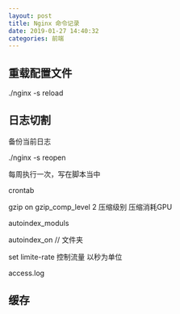```yaml
---
layout: post
title: Nginx 命令记录
date: 2019-01-27 14:40:32
categories: 前端
---
```


## 重载配置文件
./nginx -s reload
## 日志切割
备份当前日志

./nginx -s  reopen


 每周执行一次，写在脚本当中

 crontab

 gzip on
  gzip_comp_level 2  压缩级别
 压缩消耗GPU

autoindex_moduls

autoindex_on //  文件夹

set limite-rate 控制流量 以秒为单位

access.log

## 缓存
